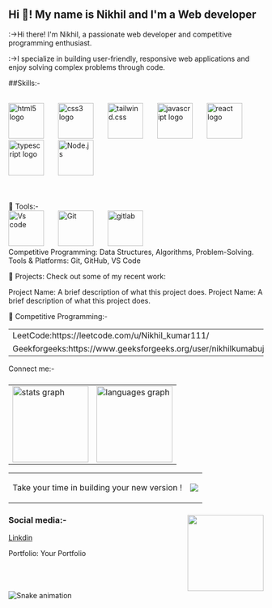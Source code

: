 







<br/>
<h2 align="left">Hi 👋! My name is Nikhil  and I'm a Web developer </h2>

:->Hi there! I'm Nikhil, a passionate web developer and competitive programming enthusiast.

:->I specialize in building user-friendly, responsive web applications and enjoy solving 
     complex problems through code.


 ##Skills:-



<br/>
<table>
  <div align="left">
    <img src="https://cdn.jsdelivr.net/gh/devicons/devicon/icons/html5/html5-original.svg" height="70" alt="html5 logo"  />
  <img width="20" />
    <img src="https://cdn.jsdelivr.net/gh/devicons/devicon/icons/css3/css3-original.svg" height="70" alt="css3 logo"  />
  <img width="20" />
    <img src="https://cdn.jsdelivr.net/gh/devicons/devicon@latest/icons/tailwindcss/tailwindcss-original.svg" height="70" alt="tailwind.css" />
   <img width="20"/>
  <img src="https://cdn.jsdelivr.net/gh/devicons/devicon/icons/javascript/javascript-original.svg" height="70" alt="javascript logo"  />
  <img width="20" />
 <img src="https://cdn.jsdelivr.net/gh/devicons/devicon/icons/react/react-original.svg" height="70" alt="react logo"  />
  <img width="20" />
  <img src="https://cdn.jsdelivr.net/gh/devicons/devicon/icons/typescript/typescript-original.svg" height="70" alt="typescript logo"  />
  <img width="20" />
   <img src="https://cdn.jsdelivr.net/gh/devicons/devicon@latest/icons/nodejs/nodejs-original.svg" height="70" alt="Node.js"/>
   <img width="20"/>
</table>






  
</div>

<br/>
🌟 Tools:-
<div align="left">
<img src="https://cdn.jsdelivr.net/gh/devicons/devicon@latest/icons/vscode/vscode-original.svg" width="70" alt="Vs code"/>
 <img width="20" />
  <img src="https://cdn.jsdelivr.net/gh/devicons/devicon@latest/icons/git/git-original.svg"  width="70" alt="Git "/>
   <img width="20" />
 <img src="https://cdn.jsdelivr.net/gh/devicons/devicon@latest/icons/gitlab/gitlab-original.svg" width="70" alt="gitlab" />
  <img width="20" />
          
  </div>               
Competitive Programming: Data Structures, Algorithms, Problem-Solving.
Tools & Platforms: Git, GitHub, VS Code

💼 Projects: Check out some of my recent work:

Project Name: A brief description of what this project does.
Project Name: A brief description of what this project does.

🚀  Competitive Programming:-
<div class="left">
<table>
  <tr><td>
LeetCode:https://leetcode.com/u/Nikhil_kumar111/
    </td>
</tr>
  <tr>
    <td>
Geekforgeeks:https://www.geeksforgeeks.org/user/nikhilkumabuju/
     </td>
 </tr>
</table>
</div>
<div>
Connect me:-

</div>

###




<table align="center">
  
<tr> 
  <td><img src="https://github-readme-stats.vercel.app/api?username=Nikhilkumar111&hide_title=false&hide_rank=false&show_icons=true&include_all_commits=true&count_private=true&disable_animations=false&theme=dracula&locale=en&hide_border=false" height="150" alt="stats graph"/></td>
  <td>
 <img src="https://github-readme-stats.vercel.app/api/top-langs?username=Nikhilkumar111&locale=en&hide_title=false&layout=compact&card_width=320&langs_count=5&theme=dracula&hide_border=false" height="150" alt="languages graph"  /></td>
   </tr>
</table>
<!--     our personal quote and profile visitor count-->
   <table align="center" >
  <td>
   <P>Take your time in building your new version ! </P>
  </td>
    <td><image src="https://komarev.com/ghpvc/?username=Nikhilkumar111&label=PROFILE+VIEWS&base=50"/></td>
 <table/>




###

<img align="right" height="150" src="https://i.imgflip.com/65efzo.gif"  />

###







### Social media:-
<p><a href="https://www.linkedin.com/in/nikhil-kumar-37b182253/">Linkdin</a></p>

  
Portfolio: Your Portfolio


###

<br clear="both">

<img src="https://raw.githubusercontent.com/maurodesouza/maurodesouza/output/snake.svg" alt="Snake animation" />

###

